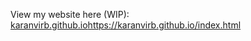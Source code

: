 View my website here (WIP): [karanvirb.github.io](https://karanvirb.github.io/index.html)https://karanvirb.github.io/index.html 
